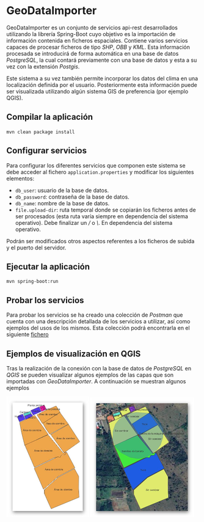 # GeoDataImporter

GeoDataImporter es un conjunto de servicios api-rest desarrollados utilizando la librería Spring-Boot cuyo objetivo es la importación de información contenida en ficheros espaciales. Contiene varios servicios capaces de procesar ficheros de tipo <em>SHP</em>, <em>OBB</em> y <em>KML</em>. Esta información procesada se introducirá de forma automática en una base de datos <em>PostgreSQL</em>, la cual contará previamente con una base de datos y esta a su vez con la extensión <em>Postgis</em>.

Este sistema a su vez también permite incorporar los datos del clima en una localización definida por el usuario. Posteriormente esta información puede ser visualizada utilizando algún sistema GIS de preferencia (por ejemplo QGIS).

## Compilar la aplicación

````shell
mvn clean package install
````

## Configurar servicios

Para configurar los diferentes servicios que componen este sistema se debe acceder al fichero `application.properties` y modificar los siguientes elementos:

- `db_user`: usuario de la base de datos.
- `db_password`: contraseña de la base de datos.
- `db_name`: nombre de la base de datos.
- `file.upload-dir`: ruta temporal donde se copiarán los ficheros antes de ser procesados (esta ruta varía siempre en dependencia del sistema operativo). Debe finalizar un <em>/</em> o <em>\\</em>. En dependencia del sistema operativo.

Podrán ser modificados otros aspectos referentes a los ficheros de subida y el puerto del servidor.

## Ejecutar la aplicación

```shell
mvn spring-boot:run
```

## Probar los servicios

Para probar los servicios se ha creado una colección de <em>Postman</em> que cuenta con una descripción detallada de los servicios a utilizar, así como ejemplos del usos de los mismos. Esta colección podrá encontrarla en el siguiente [fichero](docs/GeoService.postman_collection.json)

## Ejemplos de visualización en QGIS

Tras la realización de la conexión con la base de datos de <em>PostgreSQL</em> en <em>QGIS</em> se pueden visualizar algunos ejemplos de las capas que son importadas con <em>GeoDataImporter</em>. A continuación se muestran algunos ejemplos

<img src="docs/Imagen1.jpg" alt="Imagen de la distribución de terrenos productivos UDP Guayabal" style="zoom:50%;" />

<img src="docs/Imagen2.jpg" alt="Imagen de la distribución de siembras UDP Guayabal" style="zoom:50%;" />



